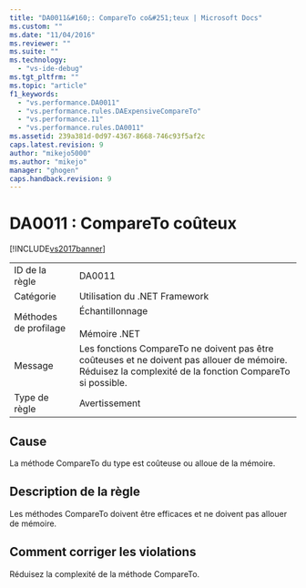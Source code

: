 ```yaml
---
title: "DA0011&#160;: CompareTo co&#251;teux | Microsoft Docs"
ms.custom: ""
ms.date: "11/04/2016"
ms.reviewer: ""
ms.suite: ""
ms.technology: 
  - "vs-ide-debug"
ms.tgt_pltfrm: ""
ms.topic: "article"
f1_keywords: 
  - "vs.performance.DA0011"
  - "vs.performance.rules.DAExpensiveCompareTo"
  - "vs.performance.11"
  - "vs.performance.rules.DA0011"
ms.assetid: 239a381d-0d97-4367-8668-746c93f5af2c
caps.latest.revision: 9
author: "mikejo5000"
ms.author: "mikejo"
manager: "ghogen"
caps.handback.revision: 9
---
```

# DA0011&#160;: CompareTo co&#251;teux
[!INCLUDE[vs2017banner](../code-quality/includes/vs2017banner.md)]

|||  
|-|-|  
|ID de la règle|DA0011|  
|Catégorie|Utilisation du .NET Framework|  
|Méthodes de profilage|Échantillonnage<br /><br /> Mémoire .NET|  
|Message|Les fonctions CompareTo ne doivent pas être coûteuses et ne doivent pas allouer de mémoire.  Réduisez la complexité de la fonction CompareTo si possible.|  
|Type de règle|Avertissement|  
  
## Cause  
 La méthode CompareTo du type est coûteuse ou alloue de la mémoire.  
  
## Description de la règle  
 Les méthodes CompareTo doivent être efficaces et ne doivent pas allouer de mémoire.  
  
## Comment corriger les violations  
 Réduisez la complexité de la méthode CompareTo.